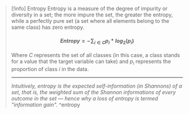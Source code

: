 
> [!info] Entropy
> Entropy is a measure of the degree of impurity or diversity in a set; the more impure the set, the greater the entropy, while a perfectly pure set (a set where all elements belong to the same class) has zero entropy.
> #### $$Entropy = -\sum_{i\in C}p_i*log_2(p_i)$$
> Where $C$ represents the set of all classes (in this case, a class stands for a value that the target variable can take) and $p_i$ represents the proportion of class $i$ in the data.
> 
> ---
> *Intuitively, entropy is the expected self-information (in Shannons) of a set, that is, the weighted sum of the Shannon informations of every outcome in the set — hence why a loss of entropy is termed "information gain".* ^entropy

